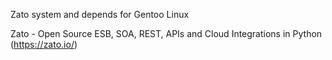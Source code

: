 
Zato system and depends for Gentoo Linux

Zato - Open Source ESB, SOA, REST, APIs and Cloud Integrations in Python (https://zato.io/)

